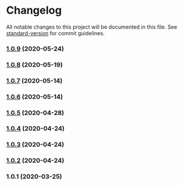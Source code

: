 # Changelog

All notable changes to this project will be documented in this file. See [standard-version](https://github.com/conventional-changelog/standard-version) for commit guidelines.

### [1.0.9](https://github.com/lendroidproject/Rightshare-js/compare/v1.0.8...v1.0.9) (2020-05-24)



### [1.0.8](https://github.com/lendroidproject/Rightshare-js/compare/v1.0.7...v1.0.8) (2020-05-19)



### [1.0.7](https://github.com/lendroidproject/Rightshare-js/compare/v1.0.6...v1.0.7) (2020-05-14)



### [1.0.6](https://github.com/lendroidproject/Rightshare-js/compare/v1.0.5...v1.0.6) (2020-05-14)



### [1.0.5](https://github.com/lendroidproject/Rightshare-js/compare/v1.0.4...v1.0.5) (2020-04-28)



### [1.0.4](https://github.com/lendroidproject/Rightshare-js/compare/v1.0.3...v1.0.4) (2020-04-24)



### [1.0.3](https://github.com/lendroidproject/Rightshare-js/compare/v1.0.2...v1.0.3) (2020-04-24)



### [1.0.2](https://github.com/lendroidproject/Rightshare-js/compare/v1.0.1...v1.0.2) (2020-04-24)



### 1.0.1 (2020-03-25)

